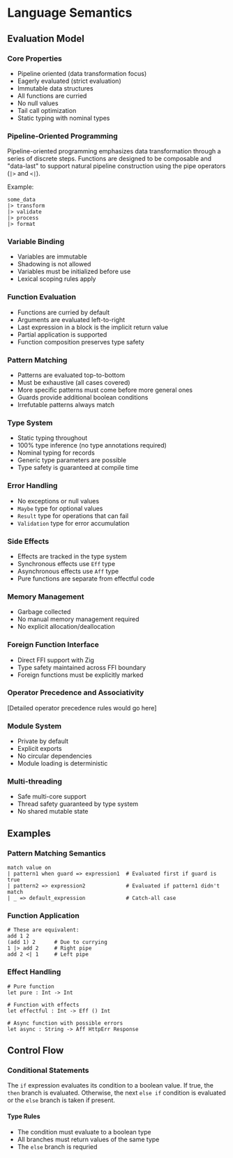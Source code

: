 # Language Semantics

## Evaluation Model

### Core Properties

- Pipeline oriented (data transformation focus)
- Eagerly evaluated (strict evaluation)
- Immutable data structures
- All functions are curried
- No null values
- Tail call optimization
- Static typing with nominal types

### Pipeline-Oriented Programming

Pipeline-oriented programming emphasizes data transformation through a series of discrete steps. Functions are designed to be composable and "data-last" to support natural pipeline construction using the pipe operators (`|>` and `<|`).

Example:
```mox
some_data
|> transform
|> validate
|> process
|> format
```

### Variable Binding

- Variables are immutable
- Shadowing is not allowed
- Variables must be initialized before use
- Lexical scoping rules apply

### Function Evaluation

- Functions are curried by default
- Arguments are evaluated left-to-right
- Last expression in a block is the implicit return value
- Partial application is supported
- Function composition preserves type safety

### Pattern Matching

- Patterns are evaluated top-to-bottom
- Must be exhaustive (all cases covered)
- More specific patterns must come before more general ones
- Guards provide additional boolean conditions
- Irrefutable patterns always match

### Type System

- Static typing throughout
- 100% type inference (no type annotations required)
- Nominal typing for records
- Generic type parameters are possible
- Type safety is guaranteed at compile time

### Error Handling

- No exceptions or null values
- `Maybe` type for optional values
- `Result` type for operations that can fail
- `Validation` type for error accumulation

### Side Effects

- Effects are tracked in the type system
- Synchronous effects use `Eff` type
- Asynchronous effects use `Aff` type
- Pure functions are separate from effectful code

### Memory Management

- Garbage collected
- No manual memory management required
- No explicit allocation/deallocation

### Foreign Function Interface

- Direct FFI support with Zig
- Type safety maintained across FFI boundary
- Foreign functions must be explicitly marked

### Operator Precedence and Associativity

[Detailed operator precedence rules would go here]

### Module System

- Private by default
- Explicit exports
- No circular dependencies
- Module loading is deterministic

### Multi-threading

- Safe multi-core support
- Thread safety guaranteed by type system
- No shared mutable state

## Examples

### Pattern Matching Semantics

```mox
match value on
| pattern1 when guard => expression1  # Evaluated first if guard is true
| pattern2 => expression2             # Evaluated if pattern1 didn't match
| _ => default_expression             # Catch-all case
```

### Function Application

```mox
# These are equivalent:
add 1 2
(add 1) 2      # Due to currying
1 |> add 2     # Right pipe
add 2 <| 1     # Left pipe
```

### Effect Handling

```mox
# Pure function
let pure : Int -> Int

# Function with effects
let effectful : Int -> Eff () Int

# Async function with possible errors
let async : String -> Aff HttpErr Response
```

## Control Flow

### Conditional Statements

The `if` expression evaluates its condition to a boolean value. If true, the 
`then` branch is evaluated. Otherwise, the next `else if` condition is evaluated
or the `else` branch is taken if present.

#### Type Rules

- The condition must evaluate to a boolean type
- All branches must return values of the same type
- The `else` branch is requried
